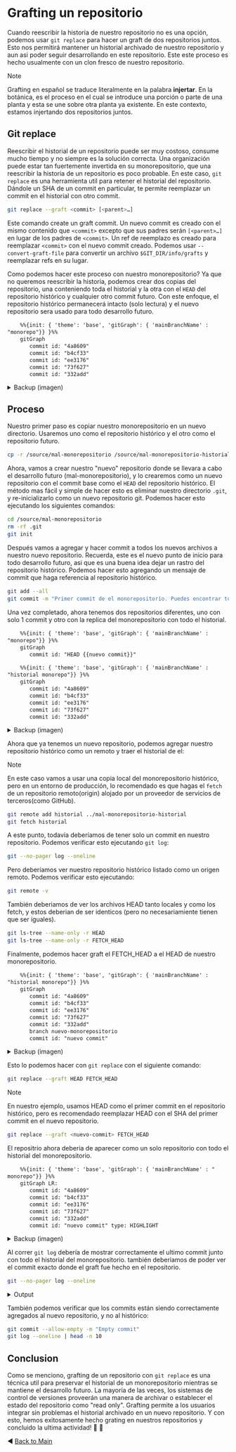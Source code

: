 
# Grafting un repositorio

Cuando reescribir la historia de nuestro repositorio no es una opción, podemos usar `git replace` para hacer un graft de dos repositorios juntos. Esto nos permitirá mantener un historial archivado de nuestro repositorio y aun asi poder seguir desarrollando en  este repositorio. Este este proceso es hecho usualmente con un clon fresco de nuestro repositorio.

> [!NOTE]
> Grafting en español se traduce literalmente en la palabra __injertar__. En la botánica, es el proceso en el cual se introduce una porción o parte de una planta y esta se une sobre otra planta ya existente. En este contexto, estamos injertando dos repositorios juntos.

## Git replace

Reescribir el historial de un repositorio puede ser muy costoso, consume mucho tiempo y no siempre es la solución correcta. Una organización puede estar tan fuertemente invertida en su monorepositorio, que una reescribir la historia de un repositorio es poco probable. En este caso, `git replace` es una herramienta util para retener el historial del repositorio. Dándole un SHA de un commit en particular, te permite reemplazar un commit en el historial con otro commit.

```bash
git replace --graft <commit> [<parent>…​]
```

Este comando create un graft commit. Un nuevo commit es creado con el mismo contenido que `<commit>` excepto que sus padres serán `[<parent>…​]` en lugar de los padres de `<commit>`. Un ref de reemplazo es creado para reemplazar `<commit>` con el nuevo commit creado.
Podemos usar `--convert-graft-file` para convertir un archivo `$GIT_DIR/info/grafts` y reemplazar refs en su lugar.

Como podemos hacer este proceso con nuestro monorepositorio? Ya que no queremos reescribir la historia, podemos crear dos copias del repositorio, una conteniendo toda el historial y la otra con el `HEAD` del repositorio histórico y cualquier otro commit futuro. Con este enfoque, el repositorio histórico permanecerá intacto (solo lectura) y el nuevo repositorio sera usado para todo desarrollo futuro.

```mermaid
    %%{init: { 'theme': 'base', 'gitGraph': { 'mainBranchName' : "monorepo"}} }%%
    gitGraph
       commit id: "4a8609"
       commit id: "b4cf33"
       commit id: "ee3176"
       commit id: "73f627"
       commit id: "332add"
```

<details><summary> Backup (imagen)</summary>

![monorepositorio](../images/monorepositorio.png)
</details>

## Proceso

Nuestro primer paso es copiar nuestro monorepositorio en un nuevo directorio. Usaremos uno como el repositorio histórico y el otro como el repositorio futuro.

```bash
cp -r /source/mal-monorepositorio /source/mal-monorepositorio-historial
```

Ahora, vamos a crear nuestro "nuevo" repositorio donde se llevara a cabo el desarrollo futuro (mal-monorepositorio), y lo crearemos como un nuevo repositorio con el commit base como el `HEAD` del repositorio histórico. El método mas fácil y simple de hacer esto es eliminar nuestro directorio `.git`, y re-inicializarlo como un nuevo repositorio git. Podemos hacer esto ejecutando los siguientes comandos:

```bash
cd /source/mal-monorepositorio
rm -rf .git
git init
```

Después vamos a agregar y hacer commit a todos los nuevos archivos a nuestro nuevo repositorio. Recuerda, este es el nuevo punto de inicio para todo desarrollo futuro, asi que es una buena idea dejar un rastro del repositorio histórico. Podemos hacer esto agregando un mensaje de commit que haga referencia al repositorio histórico.

```bash
git add --all
git commit -m "Primer commit de el monorepositorio. Puedes encontrar todo el historial de el repositorio aquí https://github.com/amenocal/monorepositorio"
```

Una vez completado, ahora tenemos dos repositorios diferentes, uno con solo 1 commit y otro con la replica del monorepositorio con todo el historial.

```mermaid
    %%{init: { 'theme': 'base', 'gitGraph': { 'mainBranchName' : "monorepo"}} }%%
    gitGraph
       commit id: "HEAD {{nuevo commit}}"
```

```mermaid
    %%{init: { 'theme': 'base', 'gitGraph': { 'mainBranchName' : "historial monorepo"}} }%%
    gitGraph
       commit id: "4a8609"
       commit id: "b4cf33"
       commit id: "ee3176"
       commit id: "73f627"
       commit id: "332add"
```

<details><summary> Backup (imagen)</summary>

![monorepositorio un commit](../images/monorepo-un-commit.png)
</details>

Ahora que ya tenemos un nuevo repositorio, podemos agregar nuestro repositorio histórico como un remoto y traer el historial de el:

>[!NOTE]
> En este caso vamos a usar una copia local del monorepositorio histórico, pero en un entorno de producción, lo recomendado es que hagas el `fetch` de un repositorio remoto(origin) alojado por un proveedor de servicios de terceros(como GitHub).

```bash
git remote add historial ../mal-monorepositorio-historial
git fetch historial
```

A este punto, todavía deberíamos de tener solo un commit en nuestro repositorio. Podemos verificar esto ejecutando `git log`:

```bash
git --no-pager log --oneline
```

Pero deberíamos ver nuestro repositorio histórico listado como un origen remoto. Podemos verificar esto ejecutando:

```bash
git remote -v
```

También deberiamos de ver los archivos HEAD tanto locales y como los fetch, y estos deberian de ser identicos (pero no necesariamiente tienen que ser iguales).

```bash
git ls-tree --name-only -r HEAD
git ls-tree --name-only -r FETCH_HEAD
```

Finalmente, podemos hacer graft el FETCH_HEAD a el HEAD de nuestro monorepositorio.

```mermaid
    %%{init: { 'theme': 'base', 'gitGraph': { 'mainBranchName' : "historial monorepo"}} }%%
    gitGraph
       commit id: "4a8609"
       commit id: "b4cf33"
       commit id: "ee3176"
       commit id: "73f627"
       commit id: "332add"
       branch nuevo-monorepositorio
       commit id: "nuevo commit"
```

<details><summary> Backup (imagen)</summary>

![monorepositorio e historial](../images/monorepo-e-historial.png)
</details>

Esto lo podemos hacer con `git replace` con el siguiente comando:

```bash
git replace --graft HEAD FETCH_HEAD
```

> [!NOTE]
> En nuestro ejemplo, usamos HEAD como el primer commit en el repositorio histórico, pero es recomendado reemplazar HEAD con el SHA del primer commit en el nuevo repositorio.
>
> ```bash
> git replace --graft <nuevo-commit> FETCH_HEAD
> ```

El repositrio ahora deberia de aparecer como un solo repositorio con todo el historial del monorepositorio.

```mermaid
    %%{init: { 'theme': 'base', 'gitGraph': { 'mainBranchName' : " monorepo"}} }%%
    gitGraph LR:
       commit id: "4a8609"
       commit id: "b4cf33"
       commit id: "ee3176"
       commit id: "73f627"
       commit id: "332add"
       commit id: "nuevo commit" type: HIGHLIGHT
```

<details><summary> Backup (imagen)</summary>

![monorepositorio e historial](../images/nuevo-monorepo.png)
</details>

Al correr `git log` debería de mostrar correctamente el ultimo commit junto con todo el historial del monorepositorio. también deberíamos de poder ver el commit exacto donde el graft fue hecho en el repositorio.

```bash
git --no-pager log --oneline
```

<details><summary>Output</summary>

```bash
b6f65f59 (HEAD -> main, replaced, origin/main) Primer commit de el monorepositorio. Puedes encontrar todo el historial de el repositorio aqui https://github.com/amenocal/monorepositorio
332addd (historial/main) removiendo backup
73f627b usando fmt para imprimir mensaje
ee31768 Merge pull request #1 from amenocal/amenocal/README
b4cf337 agregar README
4a86093 imprimir el mensaje
4fa2962 mensaje
d56d6b4 init cli
f9a40dc Initial commit
```

</details>

También podemos verificar que los commits están siendo correctamente agregados al nuevo repositorio, y no al histórico:

```bash
git commit --allow-empty -m "Empty commit"
git log --oneline | head -n 10
```

## Conclusion

Como se menciono, grafting de un repositorio con `git replace` es una técnica util para preservar el historial de un monorepositorio mientras se mantiene el desarrollo futuro. La mayoría de las veces, los sistemas de control de versiones proveerán una manera de archivar o establecer el estado del repositorio como "read only". Grafting permite a los usuarios integrar sin problemas el historial archivado en un nuevo repositorio. Y con esto, hemos exitosamente hecho grating en nuestros repositorios y concluido la ultima actividad! 🎉 🎉

:arrow_backward: [Back to Main](../README.md)
